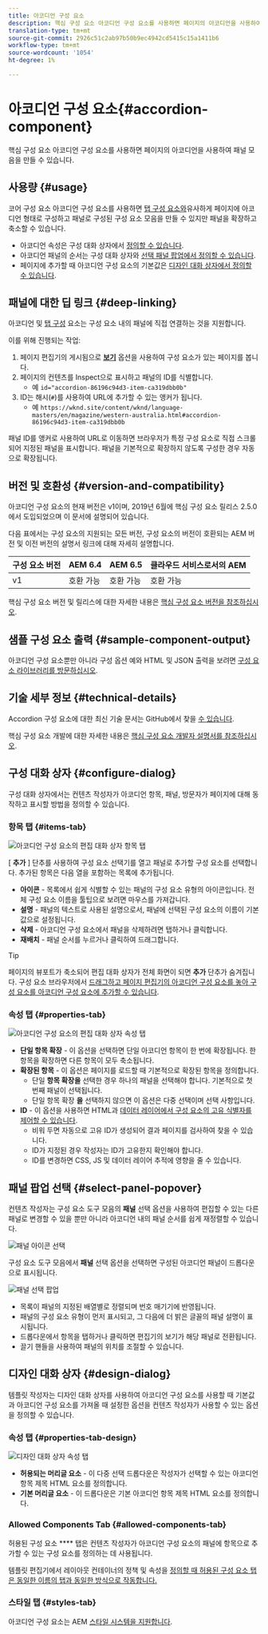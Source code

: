 ```yaml
---
title: 아코디언 구성 요소
description: 핵심 구성 요소 아코디언 구성 요소를 사용하면 페이지의 아코디언을 사용하여 패널 모음을 만들 수 있습니다.
translation-type: tm+mt
source-git-commit: 2926c51c2ab97b50b9ec4942cd5415c15a1411b6
workflow-type: tm+mt
source-wordcount: '1054'
ht-degree: 1%

---
```



# 아코디언 구성 요소{#accordion-component}

핵심 구성 요소 아코디언 구성 요소를 사용하면 페이지의 아코디언을 사용하여 패널 모음을 만들 수 있습니다.

## 사용량 {#usage}

코어 구성 요소 아코디언 구성 요소를 사용하면 [탭 구성 요소와](tabs.md)유사하게 페이지에 아코디언 형태로 구성하고 패널로 구성된 구성 요소 모음을 만들 수 있지만 패널을 확장하고 축소할 수 있습니다.

* 아코디언 속성은 구성 대화 상자에서 [정의할 수 있습니다](#configure-dialog).
* 아코디언 패널의 순서는 구성 대화 상자와 [선택 패널 팝업에서 정의할 수 있습니다](#select-panel-popover).
* 페이지에 추가할 때 아코디언 구성 요소의 기본값은 [디자인 대화 상자에서 정의할 수 있습니다](#design-dialog).

## 패널에 대한 딥 링크 {#deep-linking}

아코디언 및 [탭 구성](tabs.md) 요소는 구성 요소 내의 패널에 직접 연결하는 것을 지원합니다.

이를 위해 진행되는 작업:

1. 페이지 편집기의 게시됨으로 **[보기](https://docs.adobe.com/content/help/en/experience-manager-cloud-service/sites/authoring/fundamentals/editing-content.html#view-as-published)** 옵션을 사용하여 구성 요소가 있는 페이지를 봅니다.
1. 페이지의 컨텐츠를 Inspect으로 표시하고 패널의 ID를 식별합니다.
   * 예 `id="accordion-86196c94d3-item-ca319dbb0b"`
1. ID는 해시(`#`)를 사용하여 URL에 추가할 수 있는 앵커가 됩니다.
   * 예 `https://wknd.site/content/wknd/language-masters/en/magazine/western-australia.html#accordion-86196c94d3-item-ca319dbb0b`

패널 ID를 앵커로 사용하여 URL로 이동하면 브라우저가 특정 구성 요소로 직접 스크롤되어 지정된 패널을 표시합니다. 패널을 기본적으로 확장하지 않도록 구성한 경우 자동으로 확장됩니다.

## 버전 및 호환성 {#version-and-compatibility}

아코디언 구성 요소의 현재 버전은 v1이며, 2019년 6월에 핵심 구성 요소 릴리스 2.5.0에서 도입되었으며 이 문서에 설명되어 있습니다.

다음 표에서는 구성 요소의 지원되는 모든 버전, 구성 요소의 버전이 호환되는 AEM 버전 및 이전 버전의 설명서 링크에 대해 자세히 설명합니다.

| 구성 요소 버전 | AEM 6.4 | AEM 6.5 | 클라우드 서비스로서의 AEM |
|--- |--- |---|---|
| v1 | 호환 가능 | 호환 가능 | 호환 가능 |

핵심 구성 요소 버전 및 릴리스에 대한 자세한 내용은 [핵심 구성 요소 버전을 참조하십시오](/help/versions.md).

## 샘플 구성 요소 출력 {#sample-component-output}

아코디언 구성 요소뿐만 아니라 구성 옵션 예와 HTML 및 JSON 출력을 보려면 [구성 요소 라이브러리를 방문하십시오](https://adobe.com/go/aem_cmp_library_accordion).

## 기술 세부 정보 {#technical-details}

Accordion 구성 요소에 대한 최신 기술 문서는 GitHub에서 찾을 [수 있습니다](https://adobe.com/go/aem_cmp_tech_accordion_v1).

핵심 구성 요소 개발에 대한 자세한 내용은 [핵심 구성 요소 개발자 설명서를 참조하십시오](/help/developing/overview.md).

## 구성 대화 상자 {#configure-dialog}

구성 대화 상자에서는 컨텐츠 작성자가 아코디언 항목, 패널, 방문자가 페이지에 대해 동작하고 표시할 방법을 정의할 수 있습니다.

### 항목 탭 {#items-tab}

![아코디언 구성 요소의 편집 대화 상자 항목 탭](/help/assets/accordion-edit-items.png)

[ **추가** ] 단추를 사용하여 구성 요소 선택기를 열고 패널로 추가할 구성 요소를 선택합니다. 추가된 항목은 다음 열을 포함하는 목록에 추가됩니다.

* **아이콘** - 목록에서 쉽게 식별할 수 있는 패널의 구성 요소 유형의 아이콘입니다. 전체 구성 요소 이름을 툴팁으로 보려면 마우스를 가져갑니다.
* **설명** - 패널의 텍스트로 사용된 설명으로서, 패널에 선택된 구성 요소의 이름이 기본값으로 설정됩니다.
* **삭제** - 아코디언 구성 요소에서 패널을 삭제하려면 탭하거나 클릭합니다.
* **재배치** - 패널 순서를 누르거나 클릭하여 드래그합니다.

>[!TIP]
>
>페이지의 뷰포트가 축소되어 편집 대화 상자가 전체 화면이 되면 **추가** 단추가 숨겨집니다. 구성 요소 브라우저에서 [드래그하고 페이지 편집기의 아코디언 구성 요소를 놓아 구성 요소를 아코디언 구성 요소에 추가할 수 있습니다](https://helpx.adobe.com/experience-manager/6-5/sites/authoring/using/editing-content.html#InsertingaComponent).

### 속성 탭 {#properties-tab}

![아코디언 구성 요소의 편집 대화 상자 속성 탭](/help/assets/accordion-edit-properties.png)

* **단일 항목 확장** - 이 옵션을 선택하면 단일 아코디언 항목이 한 번에 확장됩니다. 한 항목을 확장하면 다른 항목이 모두 축소됩니다.
* **확장된 항목** - 이 옵션은 페이지를 로드할 때 기본적으로 확장된 항목을 정의합니다.
   * 단일 **항목 확장을** 선택한 경우 하나의 패널을 선택해야 합니다. 기본적으로 첫 번째 패널이 선택됩니다.
   * 단일 항목 확장 **을** 선택하지 않으면 이 옵션은 다중 선택이며 선택 사항입니다.
* **ID** - 이 옵션을 사용하면 HTML과 [데이터 레이어에서 구성 요소의 고유 식별자를 제어할 수 있습니다](/help/developing/data-layer/overview.md).
   * 비워 두면 자동으로 고유 ID가 생성되어 결과 페이지를 검사하여 찾을 수 있습니다.
   * ID가 지정된 경우 작성자는 ID가 고유한지 확인해야 합니다.
   * ID를 변경하면 CSS, JS 및 데이터 레이어 추적에 영향을 줄 수 있습니다.

## 패널 팝업 선택 {#select-panel-popover}

컨텐츠 작성자는 구성 요소 도구 모음의 **패널** 선택 옵션을 사용하여 편집할 수 있는 다른 패널로 변경할 수 있을 뿐만 아니라 아코디언 내의 패널 순서를 쉽게 재정렬할 수 있습니다.

![패널 아이콘 선택](/help/assets/select-panel-icon.png)

구성 요소 도구 모음에서 **패널** 선택 옵션을 선택하면 구성된 아코디언 패널이 드롭다운으로 표시됩니다.

![패널 선택 팝업](/help/assets/select-panel-popover.png)

* 목록이 패널의 지정된 배열별로 정렬되며 번호 매기기에 반영됩니다.
* 패널의 구성 요소 유형이 먼저 표시되고, 그 다음에 더 밝은 글꼴의 패널 설명이 표시됩니다.
* 드롭다운에서 항목을 탭하거나 클릭하면 편집기의 보기가 해당 패널로 전환됩니다.
* 끌기 핸들을 사용하여 패널의 위치를 조절할 수 있습니다.

## 디자인 대화 상자 {#design-dialog}

템플릿 작성자는 디자인 대화 상자를 사용하여 아코디언 구성 요소를 사용할 때 기본값과 아코디언 구성 요소를 가져올 때 설정한 옵션을 컨텐츠 작성자가 사용할 수 있는 옵션을 정의할 수 있습니다.

### 속성 탭 {#properties-tab-design}

![디자인 대화 상자 속성 탭](/help/assets/accordion-design-properties.png)

* **허용되는 머리글 요소** - 이 다중 선택 드롭다운은 작성자가 선택할 수 있는 아코디언 항목 제목 HTML 요소를 정의합니다.
* **기본 머리글 요소** - 이 드롭다운은 기본 아코디언 항목 제목 HTML 요소를 정의합니다.

### Allowed Components Tab {#allowed-components-tab}

허용된 구성 요소 **** 탭은 컨텐츠 작성자가 아코디언 구성 요소의 패널에 항목으로 추가할 수 있는 구성 요소를 정의하는 데 사용됩니다.

템플릿 편집기에서 레이아웃 컨테이너의 정책 및 속성을 [정의할 때 허용된 구성 요소 탭은 동일한 이름의 탭과 동일한 방식으로 작동합니다.](https://docs.adobe.com/content/help/en/experience-manager-cloud-service/sites/authoring/features/templates.html#editing-a-template-layout-template-author)

### 스타일 탭 {#styles-tab}

아코디언 구성 요소는 AEM [스타일 시스템을 지원합니다](/help/get-started/authoring.md#component-styling).
